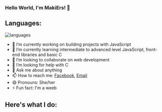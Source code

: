 ### Hello World, I'm MakiErs! 👋

## Languages: 

![languages](https://user-images.githubusercontent.com/110620409/203575932-f51b5c45-d935-40d8-9ed0-9b8338d84ead.png)

- 🔭 I’m currently working on building projects with JavaScript
- 🌱 I’m currently learning intermediate to advanced level JavaScript, front-end libraries and basic C
- 👯 I’m looking to collaborate on web development
- 🤔 I’m looking for help with C
- 💬 Ask me about anything
- 📫 How to reach me: [Facebook](https://www.facebook.com/mariamae.kiskis.96), [Email](mariamaekiskis13@gmail.com)
- 😄 Pronouns: She/her
- ⚡ Fun fact: I'm a weeb

## Here's what I do:
